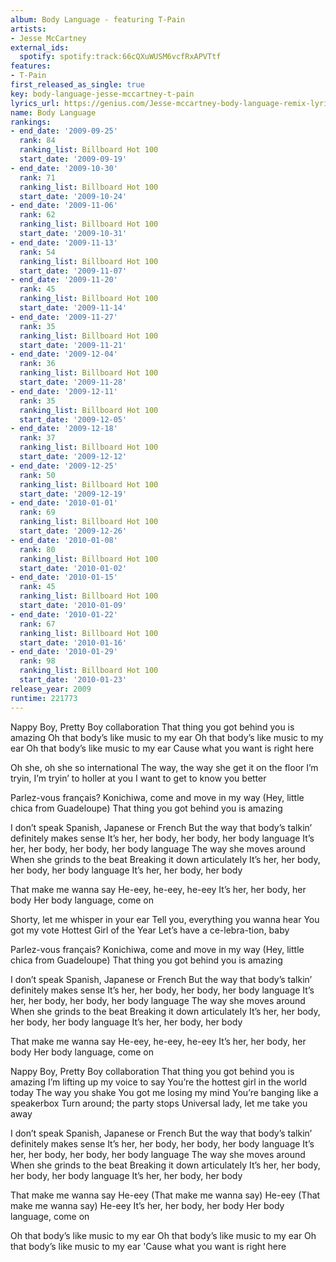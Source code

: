 ```yaml
---
album: Body Language - featuring T-Pain
artists:
- Jesse McCartney
external_ids:
  spotify: spotify:track:66cQXuWUSM6vcfRxAPVTtf
features:
- T-Pain
first_released_as_single: true
key: body-language-jesse-mccartney-t-pain
lyrics_url: https://genius.com/Jesse-mccartney-body-language-remix-lyrics
name: Body Language
rankings:
- end_date: '2009-09-25'
  rank: 84
  ranking_list: Billboard Hot 100
  start_date: '2009-09-19'
- end_date: '2009-10-30'
  rank: 71
  ranking_list: Billboard Hot 100
  start_date: '2009-10-24'
- end_date: '2009-11-06'
  rank: 62
  ranking_list: Billboard Hot 100
  start_date: '2009-10-31'
- end_date: '2009-11-13'
  rank: 54
  ranking_list: Billboard Hot 100
  start_date: '2009-11-07'
- end_date: '2009-11-20'
  rank: 45
  ranking_list: Billboard Hot 100
  start_date: '2009-11-14'
- end_date: '2009-11-27'
  rank: 35
  ranking_list: Billboard Hot 100
  start_date: '2009-11-21'
- end_date: '2009-12-04'
  rank: 36
  ranking_list: Billboard Hot 100
  start_date: '2009-11-28'
- end_date: '2009-12-11'
  rank: 35
  ranking_list: Billboard Hot 100
  start_date: '2009-12-05'
- end_date: '2009-12-18'
  rank: 37
  ranking_list: Billboard Hot 100
  start_date: '2009-12-12'
- end_date: '2009-12-25'
  rank: 50
  ranking_list: Billboard Hot 100
  start_date: '2009-12-19'
- end_date: '2010-01-01'
  rank: 69
  ranking_list: Billboard Hot 100
  start_date: '2009-12-26'
- end_date: '2010-01-08'
  rank: 80
  ranking_list: Billboard Hot 100
  start_date: '2010-01-02'
- end_date: '2010-01-15'
  rank: 45
  ranking_list: Billboard Hot 100
  start_date: '2010-01-09'
- end_date: '2010-01-22'
  rank: 67
  ranking_list: Billboard Hot 100
  start_date: '2010-01-16'
- end_date: '2010-01-29'
  rank: 98
  ranking_list: Billboard Hot 100
  start_date: '2010-01-23'
release_year: 2009
runtime: 221773
---
```

Nappy Boy, Pretty Boy collaboration
That thing you got behind you is amazing
Oh that body’s like music to my ear
Oh that body’s like music to my ear
Oh that body’s like music to my ear
Cause what you want is right here


Oh she, oh she so international
The way, the way she get it on the floor
I’m tryin, I’m tryin’ to holler at you
I want to get to know you better


Parlez-vous français?
Konichiwa, come and move in my way
(Hey, little chica from Guadeloupe)
That thing you got behind you is amazing


I don’t speak Spanish, Japanese or French
But the way that body’s talkin’ definitely makes sense
It’s her, her body, her body, her body language
It’s her, her body, her body, her body language
The way she moves around
When she grinds to the beat
Breaking it down articulately
It’s her, her body, her body, her body language
It’s her, her body, her body


That make me wanna say
He-eey, he-eey, he-eey
It’s her, her body, her body
Her body language, come on


Shorty, let me whisper in your ear
Tell you, everything you wanna hear
You got my vote Hottest Girl of the Year
Let’s have a ce-lebra-tion, baby


Parlez-vous français?
Konichiwa, come and move in my way
(Hey, little chica from Guadeloupe)
That thing you got behind you is amazing


I don’t speak Spanish, Japanese or French
But the way that body’s talkin’ definitely makes sense
It’s her, her body, her body, her body language
It’s her, her body, her body, her body language
The way she moves around
When she grinds to the beat
Breaking it down articulately
It’s her, her body, her body, her body language
It’s her, her body, her body


That make me wanna say
He-eey, he-eey, he-eey
It’s her, her body, her body
Her body language, come on


Nappy Boy, Pretty Boy collaboration
That thing you got behind you is amazing
I’m lifting up my voice to say
You’re the hottest girl in the world today
The way you shake
You got me losing my mind
You’re banging like a speakerbox
Turn around; the party stops
Universal lady, let me take you away


I don’t speak Spanish, Japanese or French
But the way that body’s talkin’ definitely makes sense
It’s her, her body, her body, her body language
It’s her, her body, her body, her body language
The way she moves around
When she grinds to the beat
Breaking it down articulately
It’s her, her body, her body, her body language
It’s her, her body, her body


That make me wanna say
He-eey (That make me wanna say)
He-eey (That make me wanna say)
He-eey
It’s her, her body, her body
Her body language, come on


Oh that body’s like music to my ear
Oh that body’s like music to my ear
Oh that body’s like music to my ear
'Cause what you want is right here
